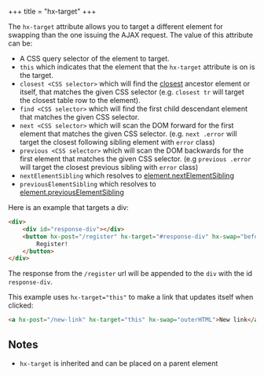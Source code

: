 +++
title = "hx-target"
+++

The `hx-target` attribute allows you to target a different element for swapping than the one issuing the AJAX
request.  The value of this attribute can be:

* A CSS query selector of the element to target.
* `this` which indicates that the element that the `hx-target` attribute is on is the target.
* `closest <CSS selector>` which will find the [closest](https://developer.mozilla.org/docs/Web/API/Element/closest)
  ancestor element or itself, that matches the given CSS selector
  (e.g. `closest tr` will target the closest table row to the element).
* `find <CSS selector>` which will find the first child descendant element that matches the given CSS selector.
* `next <CSS selector>` which will scan the DOM forward for the first element that matches the given CSS selector.
  (e.g. `next .error` will target the closest following sibling element with `error` class)
* `previous <CSS selector>` which will scan the DOM backwards for the first element that matches the given CSS selector.
  (e.g `previous .error` will target the closest previous sibling with `error` class)
* `nextElementSibling` which resolves to [element.nextElementSibling](https://developer.mozilla.org/docs/Web/API/Element/nextElementSibling)
* `previousElementSibling` which resolves to [element.previousElementSibling](https://developer.mozilla.org/docs/Web/API/Element/previousElementSibling)


Here is an example that targets a div:

```html
<div>
    <div id="response-div"></div>
    <button hx-post="/register" hx-target="#response-div" hx-swap="beforeend">
        Register!
    </button>
</div>
```

The response from the `/register` url will be appended to the `div` with the id `response-div`.

This example uses `hx-target="this"` to make a link that updates itself when clicked:
```html
<a hx-post="/new-link" hx-target="this" hx-swap="outerHTML">New link</a>
```

## Notes

* `hx-target` is inherited and can be placed on a parent element
